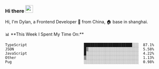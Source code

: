 ### Hi there <img src="https://media.giphy.com/media/hvRJCLFzcasrR4ia7z/giphy.gif" width="25px">

<!-- ![visitors](https://visitor-badge.glitch.me/badge?page_id=dislfyer.dislfyer) --!>

Hi, I'm Dylan, a Frontend Developer 🚀 from China, 🏠 base in shanghai.
<br/>
<br/>

📊 **This Week I Spent My Time On:**


<!--START_SECTION:waka-->

```text
TypeScript                          ██████████████████████░░░  87.1%
JSON                                █▒░░░░░░░░░░░░░░░░░░░░░░░  5.58%
JavaScript                          █░░░░░░░░░░░░░░░░░░░░░░░░  4.22%
Other                               ▒░░░░░░░░░░░░░░░░░░░░░░░░  1.13%
Pug                                 ░░░░░░░░░░░░░░░░░░░░░░░░░  0.98%
```

<!--END_SECTION:waka-->

<!--
**About Me:**
 -->
